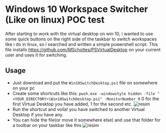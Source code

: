 # Windows 10 Workspace Switcher (Like on linux) POC test

After starting to work with the virtual desktop on win 10, i wanted to use some quick buttons on the right side of the taskbar to switch workspaces like i do in linux, so i searched and written a simple powershell script. 
This file installs https://github.com/MScholtes/PSVirtualDesktop on your current user and uses it for switching.

## Usage
- Just download and put the `Win10SwitchDesktop.ps1` file on somewhere on your pc
- Create some shortcuts like this: `pwsh.exe -windowstyle hidden -file "<YOUR_DIRECTORY>\Win10SwitchDesktop.ps1" -MonitorNumber 0` 0 for the first Virtual Desktop you have added, 1 for the second etc.
![resim](https://github.com/Kambaa/win10-workspace-switcher-on-taskbar/assets/5601326/1dc6e047-87e0-4dc7-8adc-b5aa6f181b1d)
- Run the shortcut and voila! you have switched to another Virtual Desktop if you have any.
- You can hide the file(or move it somewhere else) and use that folder for a toolbar on your taskbar like this
![resim](https://github.com/Kambaa/win10-workspace-switcher-on-taskbar/assets/5601326/3c078758-2ce9-4953-ab4a-109dde106ff2)

  
